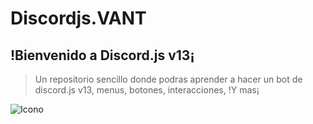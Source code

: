 # Discordjs.VANT

## !Bienvenido a Discord.js v13¡

> Un repositorio sencillo donde podras aprender a hacer un bot de discord.js v13, menus, botones, interacciones, !Y mas¡

![Icono](https://cdn.discordapp.com/icons/883184239166771200/8c1255ca6708ffea686bc80ab3e53c06.webp)
